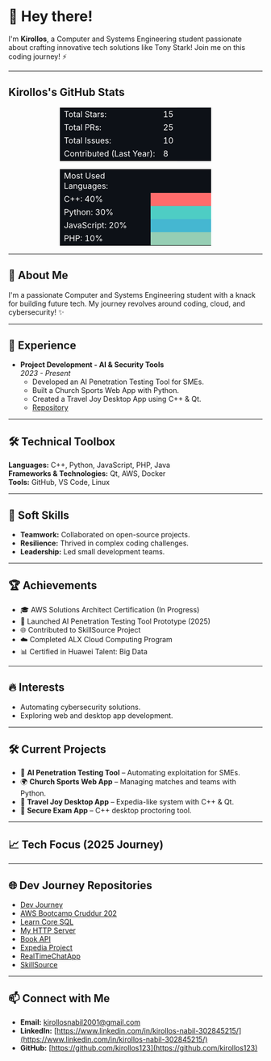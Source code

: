 # 👋 Hey there!

I'm **Kirollos**, a Computer and Systems Engineering student passionate about crafting innovative tech solutions like Tony Stark! Join me on this coding journey! ⚡

---

## Kirollos's GitHub Stats
<div align="center">
  <table style="color: white; background-color: #0D1117; border-collapse: collapse; width: 300px;">
    <tr><td>Total Stars:</td><td>15</td></tr>
    <tr><td>Total PRs:</td><td>25</td></tr>
    <tr><td>Total Issues:</td><td>10</td></tr>
    <tr><td>Contributed (Last Year):</td><td>8</td></tr>
  </table>
  <table style="color: white; background-color: #0D1117; border-collapse: collapse; width: 300px;">
    <tr><td>Most Used Languages:</td><td></td></tr>
    <tr><td>C++: 40%</td><td style="background-color: #FF6B6B; width: 40%;"></td></tr>
    <tr><td>Python: 30%</td><td style="background-color: #4ECDC4; width: 30%;"></td></tr>
    <tr><td>JavaScript: 20%</td><td style="background-color: #45B7D1; width: 20%;"></td></tr>
    <tr><td>PHP: 10%</td><td style="background-color: #96CEB4; width: 10%;"></td></tr>
  </table>
</div>

---

## 🌟 About Me
I'm a passionate Computer and Systems Engineering student with a knack for building future tech. My journey revolves around coding, cloud, and cybersecurity! ✨

---

## 💼 Experience
- **Project Development - AI & Security Tools**  
  *2023 - Present*  
  - Developed an AI Penetration Testing Tool for SMEs.  
  - Built a Church Sports Web App with Python.  
  - Created a Travel Joy Desktop App using C++ & Qt.  
  - [Repository](https://github.com/kirollos123)

---

## 🛠️ Technical Toolbox
**Languages:** C++, Python, JavaScript, PHP, Java  
**Frameworks & Technologies:** Qt, AWS, Docker  
**Tools:** GitHub, VS Code, Linux

---

## 🌱 Soft Skills
- **Teamwork:** Collaborated on open-source projects.  
- **Resilience:** Thrived in complex coding challenges.  
- **Leadership:** Led small development teams.

---

## 🏆 Achievements
- 🎓 AWS Solutions Architect Certification (In Progress)  
- 🚀 Launched AI Penetration Testing Tool Prototype (2025)  
- 🌐 Contributed to SkillSource Project  
- ☁️ Completed ALX Cloud Computing Program  
- 📊 Certified in Huawei Talent: Big Data

---

## 🔥 Interests
- Automating cybersecurity solutions.  
- Exploring web and desktop app development.

---

## 🛠️ Current Projects
- 🧠 **AI Penetration Testing Tool** – Automating exploitation for SMEs.  
- 🌍 **Church Sports Web App** – Managing matches and teams with Python.  
- 🧳 **Travel Joy Desktop App** – Expedia-like system with C++ & Qt.  
- 🔐 **Secure Exam App** – C++ desktop proctoring tool.

---

## 📈 Tech Focus (2025 Journey)

---

## 🌐 Dev Journey Repositories
- [Dev Journey](https://github.com/kirollos123/dev_journy-)  
- [AWS Bootcamp Cruddur 202](https://github.com/kirollos123/kirollos-aws-bootcamp-cruddur-202)  
- [Learn Core SQL](https://github.com/kirollos123/learn_core_sql)  
- [My HTTP Server](https://github.com/kirollos123/my_HTTP_SERVER)  
- [Book API](https://github.com/kirollos123/book_api)  
- [Expedia Project](https://github.com/kirollos123/Expedia_project)  
- [RealTimeChatApp](https://github.com/kirollos123/realChatTime/tree/main/RealTimeChatApp)  
- [SkillSource](https://github.com/kirollos123/SkillSource)

---

## 📫 Connect with Me
- **Email:** [kirollosnabil2001@gmail.com](mailto:kirollosnabil2001@gmail.com)  
- **LinkedIn:** [https://www.linkedin.com/in/kirollos-nabil-302845215/](https://www.linkedin.com/in/kirollos-nabil-302845215/)  
- **GitHub:** [https://github.com/kirollos123](https://github.com/kirollos123)
